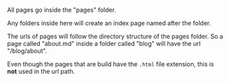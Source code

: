 All pages go inside the "pages" folder.

Any folders inside here will create an index page named after the folder.

The urls of pages will follow the directory structure of the pages folder. So a page called "about.md" inside a folder called "blog" will have the url "/blog/about".

Even though the pages that are build have the `.html` file extension, this is **not** used in the url path.